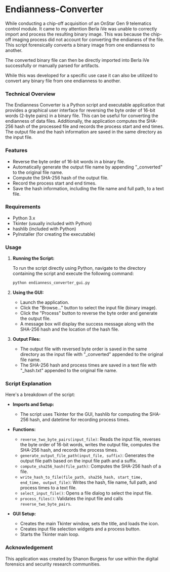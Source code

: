 # Endianness-Converter
While conducting a chip-off acquisition of an OnStar Gen 9 telematics control module. It came to my attention Berla iVe was unable to correctly import and process the resulting binary image. This was because the chip-off imaging process did not account for converting the endianess of the file. This script forensically converts a binary image from one endianness to another.

The converted binary file can then be directly imported into Berla iVe successfully or manually parsed for artifacts.

While this was developed for a specific use case it can also be utilized to convert any binary file from one endianness to another.

### Technical Overview

The Endianness Converter is a Python script and executable application that provides a graphical user interface for reversing the byte order of 16-bit words (2-byte pairs) in a binary file. This can be useful for converting the endianness of data files. Additionally, the application computes the SHA-256 hash of the processed file and records the process start and end times. The output file and the hash information are saved in the same directory as the input file.

### Features

- Reverse the byte order of 16-bit words in a binary file.
- Automatically generate the output file name by appending "_converted" to the original file name.
- Compute the SHA-256 hash of the output file.
- Record the process start and end times.
- Save the hash information, including the file name and full path, to a text file.

### Requirements

- Python 3.x
- Tkinter (usually included with Python)
- hashlib (included with Python)
- PyInstaller (for creating the executable)

### Usage

1. **Running the Script:**

   To run the script directly using Python, navigate to the directory containing the script and execute the following command:

   ```bash
   python endianness_converter_gui.py
   ```

2. **Using the GUI:**

   - Launch the application.
   - Click the "Browse..." button to select the input file (binary image).
   - Click the "Process" button to reverse the byte order and generate the output file.
   - A message box will display the success message along with the SHA-256 hash and the location of the hash file.

3. **Output Files:**

   - The output file with reversed byte order is saved in the same directory as the input file with "_converted" appended to the original file name.
   - The SHA-256 hash and process times are saved in a text file with "_hash.txt" appended to the original file name.

### Script Explanation

Here's a breakdown of the script:

- **Imports and Setup:**
  - The script uses Tkinter for the GUI, hashlib for computing the SHA-256 hash, and datetime for recording process times.

- **Functions:**
  - `reverse_two_byte_pairs(input_file)`: Reads the input file, reverses the byte order of 16-bit words, writes the output file, computes the SHA-256 hash, and records the process times.
  - `generate_output_file_path(input_file, suffix)`: Generates the output file path based on the input file path and a suffix.
  - `compute_sha256_hash(file_path)`: Computes the SHA-256 hash of a file.
  - `write_hash_to_file(file_path, sha256_hash, start_time, end_time, output_file)`: Writes the hash, file name, full path, and process times to a text file.
  - `select_input_file()`: Opens a file dialog to select the input file.
  - `process_files()`: Validates the input file and calls `reverse_two_byte_pairs`.

- **GUI Setup:**
  - Creates the main Tkinter window, sets the title, and loads the icon.
  - Creates input file selection widgets and a process button.
  - Starts the Tkinter main loop.

### Acknowledgement

This application was created by Shanon Burgess for use within the digital forensics and security research communities.
